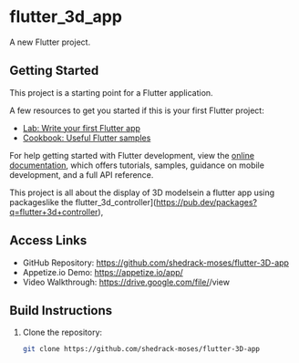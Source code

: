 # flutter_3d_app

A new Flutter project.

## Getting Started

This project is a starting point for a Flutter application.

A few resources to get you started if this is your first Flutter project:

- [Lab: Write your first Flutter app](https://docs.flutter.dev/get-started/codelab)
- [Cookbook: Useful Flutter samples](https://docs.flutter.dev/cookbook)

For help getting started with Flutter development, view the
[online documentation](https://docs.flutter.dev/), which offers tutorials,
samples, guidance on mobile development, and a full API reference.

This project is all about the display of 3D modelsein a flutter app using packageslike the
flutter_3d_controller](https://pub.dev/packages?q=flutter+3d+controller), 


## Access Links
- GitHub Repository: https://github.com/shedrack-moses/flutter-3D-app
- Appetize.io Demo: https://appetize.io/app/<your-app-identifier>
- Video Walkthrough: https://drive.google.com/file/<file-id>/view

## Build Instructions
1. Clone the repository:
   ```bash
   git clone https://github.com/shedrack-moses/flutter-3D-app
